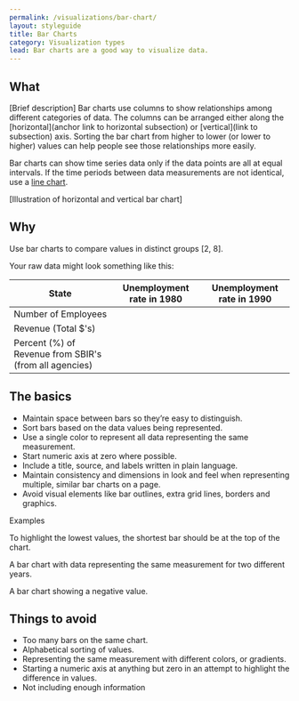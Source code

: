 ```yaml
---
permalink: /visualizations/bar-chart/
layout: styleguide
title: Bar Charts
category: Visualization types
lead: Bar charts are a good way to visualize data.
---
```


## What
[Brief description] Bar charts use columns to show relationships among different categories of data. The columns can be arranged either along the [horizontal](anchor link to horizontal subsection) or [vertical](link to subsection) axis. Sorting the bar chart from higher to lower (or lower to higher) values can help people see those relationships more easily.

Bar charts can show time series data only if the data points are all at equal intervals. If the time periods between data measurements are not identical, use a [line chart](link). 

[Illustration of horizontal and vertical bar chart]

## Why
Use bar charts to compare values in distinct groups [2, 8].

Your raw data might look something like this:

| State                                                  | Unemployment rate in 1980 | Unemployment rate in 1990    |
|--------------------------------------------------------|---------------------------|------------------------------|
| Number of Employees                                    |                           |                              |
| Revenue (Total $'s)                                    |                           |                              |
| Percent (%) of Revenue from SBIR's (from all agencies) |                           |                              |

 
## The basics
- Maintain space between bars so they’re easy to distinguish. 
- Sort bars based on the data values being represented.
- Use a single color to represent all data representing the same measurement. 
- Start numeric axis at zero where possible. 
- Include a title, source, and labels written in plain language. 
- Maintain consistency and dimensions in look and feel when representing multiple, similar bar charts on a page. 
- Avoid visual elements like bar outlines, extra grid lines, borders and graphics. 

Examples

To highlight the lowest values, the shortest bar should be at the top of the chart.


A bar chart with data representing the same measurement for two different years. 


A bar chart showing a negative value.


## Things to avoid
- Too many bars on the same chart. 
- Alphabetical sorting of values. 
- Representing the same measurement with different colors, or gradients.
- Starting a numeric axis at anything but zero in an attempt to highlight the difference in values. 
- Not including enough information



